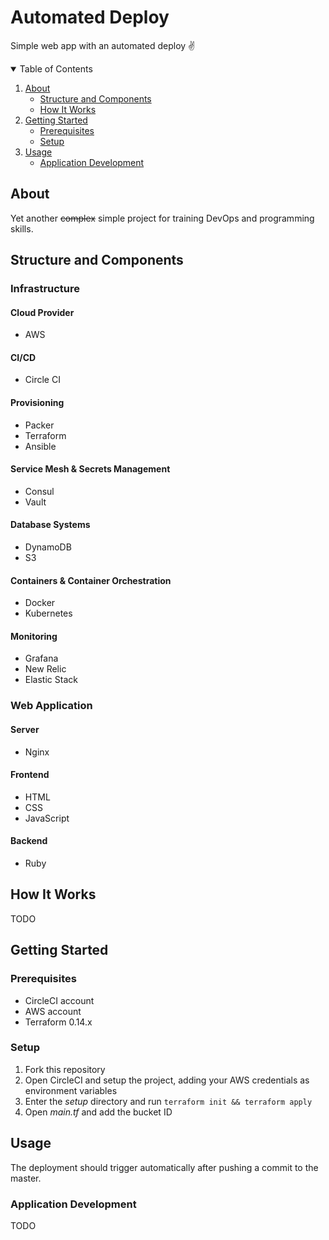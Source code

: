 # Automated Deploy

Simple web app with an automated deploy :v:

<details open="open">
  <summary>Table of Contents</summary>
  <ol>
    <li>
      <a href="#about">About</a>
      <ul>
        <li><a href="#structure-and-components">Structure and Components</a></li>
        <li><a href="#how-it-works">How It Works</a></li>
      </ul>
    </li>
    <li>
      <a href="#getting-started">Getting Started</a>
      <ul>
        <li><a href="#prerequisites">Prerequisites</a></li>
        <li><a href="#setup">Setup</a></li>
      </ul>
    </li>
    <li>
      <a href="#usage">Usage</a>
      <ul>
        <li><a href="#application-development">Application Development</a>
    </li>
  </ol>
</details>

## About

Yet another ~~complex~~ simple project for training DevOps and programming skills.

## Structure and Components

### Infrastructure

#### Cloud Provider

- AWS

#### CI/CD

- Circle CI

#### Provisioning

- Packer
- Terraform
- Ansible

#### Service Mesh & Secrets Management

- Consul
- Vault

#### Database Systems

- DynamoDB
- S3

#### Containers & Container Orchestration

- Docker
- Kubernetes

#### Monitoring

- Grafana
- New Relic
- Elastic Stack

### Web Application

#### Server

- Nginx

#### Frontend

- HTML
- CSS
- JavaScript

#### Backend

- Ruby

## How It Works

TODO

## Getting Started

### Prerequisites

- CircleCI account
- AWS account
- Terraform 0.14.x

### Setup

1. Fork this repository
2. Open CircleCI and setup the project, adding your AWS credentials as environment variables
3. Enter the *setup* directory and run `terraform init && terraform apply`
4. Open *main.tf* and add the bucket ID

## Usage

The deployment should trigger automatically after pushing a commit to the master.

### Application Development

TODO